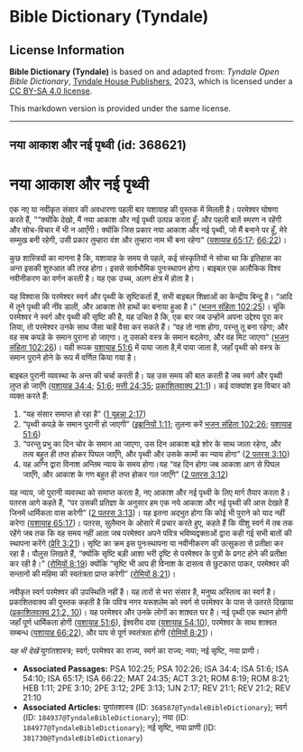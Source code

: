 # Bible Dictionary (Tyndale)

## License Information

**Bible Dictionary (Tyndale)** is based on and adapted from: _Tyndale Open Bible Dictionary_, [Tyndale House Publishers](https://tyndaleopenresources.com/), 2023, which is licensed under a [CC BY-SA 4.0 license](https://creativecommons.org/licenses/by-sa/4.0/legalcode.en).

This markdown version is provided under the same license.



--------------------------------

## नया आकाश और नई पृथ्वी (id: 368621)

नया आकाश और नई पृथ्वी
=====================

एक नए या नवीकृत संसार की अवधारणा पहली बार यशायाह की पुस्तक में मिलती है। परमेश्वर घोषणा करते हैं, "“क्योंकि देखो, मैं नया आकाश और नई पृथ्वी उत्पन्न करता हूँ; और पहली बातें स्मरण न रहेंगी और सोच\-विचार में भी न आएँगी। क्योंकि जिस प्रकार नया आकाश और नई पृथ्वी, जो मैं बनाने पर हूँ, मेरे सम्मुख बनी रहेगी, उसी प्रकार तुम्हारा वंश और तुम्हारा नाम भी बना रहेगा" ([यशायाह 65:17](https://ref.ly/Isa65:17); [66:22](https://ref.ly/Isa66:22))।

कुछ शास्त्रियों का मानना ​​है कि, यशायाह के समय से पहले, कई संस्कृतियों ने सोचा था कि इतिहास का अन्त इसकी शुरुआत की तरह होगा। इससे सार्वभौमिक पुनःस्थापन होगा। बाइबल एक अलौकिक विश्व नवीनीकरण का वर्णन करती है। यह एक उच्च, अलग क्षेत्र में होता है।

यह विश्वास कि परमेश्वर स्वर्ग और पृथ्वी के सृष्टिकर्ता हैं, सभी बाइबल शिक्षाओं का केन्द्रीय बिन्दु है। “आदि में तूने पृथ्वी की नींव डाली, और आकाश तेरे हाथों का बनाया हुआ है।” ([भजन संहिता 102:25](https://ref.ly/Ps102:25))। चूंकि परमेश्वर ने स्वर्ग और पृथ्वी की सृष्टि की है, यह उचित है कि, एक बार जब उन्होंने अपना उद्देश्य पूरा कर लिया, तो परमेश्वर उनके साथ जैसा चाहें वैसा कर सकते हैं। “वह तो नाश होगा, परन्तु तू बना रहेगा; और वह सब कपड़े के समान पुराना हो जाएगा। तू उसको वस्त्र के समान बदलेगा, और वह मिट जाएगा" ([भजन संहिता 102:26](https://ref.ly/Ps102:26))। यही रूपक [यशायाह 51:6](https://ref.ly/Isa51:6) में पाया जाता है,में पाया जाता है, जहाँ पृथ्वी को वस्त्र के समान पुराने होने के रूप में वर्णित किया गया है।

बाइबल पुरानी व्यवस्था के अन्त की चर्चा करती है। यह उस समय की बात करती है जब स्वर्ग और पृथ्वी लुप्त हो जाएँगे ([यशायाह 34:4](https://ref.ly/Isa34:4); [51:6](https://ref.ly/Isa51:6); [मत्ती 24:35](https://ref.ly/Matt24:35); [प्रकाशितवाक्य 21:1](https://ref.ly/Rev21:1))। कई वाक्यांश इस विचार को व्यक्त करते हैं:

1. “यह संसार समाप्त हो रहा है” ([1 यूहन्ना 2:17](https://ref.ly/1John2:17))
2. “पृथ्वी कपड़े के समान पुरानी हो जाएगी” ([इब्रानियों 1:11](https://ref.ly/Heb1:11); तुलना करें [भजन संहिता 102:26](https://ref.ly/Ps102:26); [यशायाह 51:6](https://ref.ly/Isa51:6))
3. “परन्तु प्रभु का दिन चोर के समान आ जाएगा, उस दिन आकाश बड़े शोर के साथ जाता रहेगा, और तत्व बहुत ही तप्त होकर पिघल जाएँगे, और पृथ्वी और उसके कामों का न्याय होगा” ([2 पतरस 3:10](https://ref.ly/2Pet3:10))
4. यह अग्नि द्वारा विनाश अन्तिम न्याय के समय होगा।यह “वह दिन होगा जब आकाश आग से पिघल जाएँगे, और आकाश के गण बहुत ही तप्त होकर गल जाएँगे” ([2 पतरस 3:12](https://ref.ly/2Pet3:12))

यह न्याय, जो पुरानी व्यवस्था को समाप्त करता है, नए आकाश और नई पृथ्वी के लिए मार्ग तैयार करता है। पतरस आगे कहते हैं, “पर उसकी प्रतिज्ञा के अनुसार हम एक नये आकाश और नई पृथ्वी की आस देखते हैं जिनमें धार्मिकता वास करेगी” ([2 पतरस 3:13](https://ref.ly/2Pet3:13))। यह इतना अद्भुत होगा कि कोई भी पुराने को याद नहीं करेगा ([यशायाह 65:17](https://ref.ly/Isa65:17))। पतरस, सुलैमान के ओसारे में प्रचार करते हुए, कहते हैं कि यीशु स्वर्ग में तब तक रहेंगे जब तक कि वह समय नहीं आता जब परमेश्वर अपने पवित्र भविष्यद्वक्ताओं द्वारा कही गई सभी बातों की स्थापना करेंगे ([प्रेरि 3:21](https://ref.ly/Acts3:21))। सृष्टि का क्रम इस पुनःस्थापना या नवीनीकरण की उत्सुकता से प्रतीक्षा कर रहा है। पौलुस लिखते हैं, “क्योंकि सृष्टि बड़ी आशा भरी दृष्टि से परमेश्वर के पुत्रों के प्रगट होने की प्रतीक्षा कर रही है।” ([रोमियों 8:19](https://ref.ly/Rom8:19)) क्योंकि “सृष्टि भी आप ही विनाश के दासत्व से छुटकारा पाकर, परमेश्वर की सन्तानों की महिमा की स्वतंत्रता प्राप्त करेगी” ([रोमियों 8:21](https://ref.ly/Rom8:21))।

नवीकृत स्वर्ग परमेश्वर की उपस्थिति नहीं है। यह तारों से भरा संसार है, मनुष्य अस्तित्व का स्वर्ग है। प्रकाशितवाक्य की पुस्तक कहती है कि पवित्र नगर यरूशलेम को स्वर्ग से परमेश्वर के पास से उतरते दिखाया ([प्रकाशितवाक्य 21:2, 10](https://ref.ly/Rev21:2,Rev21:10))। यह परमेश्वर और उनके लोगों का शाश्वत घर है। नई पृथ्वी एक स्थान होगी जहाँ पूर्ण धार्मिकता होगी ([यशायाह 51:6](https://ref.ly/Isa51:6)), ईश्वरीय दया ([यशायाह 54:10](https://ref.ly/Isa54:10)), परमेश्वर के साथ शाश्वत सम्बन्ध ([यशायाह 66:22](https://ref.ly/Isa66:22)), और पाप से पूर्ण स्वतंत्रता होगी ([रोमियों 8:21](https://ref.ly/Rom8:21))।

*यह भी देखें* युगांतशास्त्र; स्वर्ग; परमेश्वर का राज्य, स्वर्ग का राज्य; नया; नई सृष्टि, नया प्राणी।

* **Associated Passages:** PSA 102:25; PSA 102:26; ISA 34:4; ISA 51:6; ISA 54:10; ISA 65:17; ISA 66:22; MAT 24:35; ACT 3:21; ROM 8:19; ROM 8:21; HEB 1:11; 2PE 3:10; 2PE 3:12; 2PE 3:13; 1JN 2:17; REV 21:1; REV 21:2; REV 21:10
* **Associated Articles:** युगांतशास्त्र (ID: `368587@TyndaleBibleDictionary`); स्वर्ग (ID: `184937@TyndaleBibleDictionary`); नया (ID: `184977@TyndaleBibleDictionary`); नई सृष्टि, नया प्राणी (ID: `381730@TyndaleBibleDictionary`)

